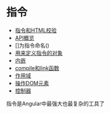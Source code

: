 # 指令

* [指令和HTML校验]()
* [API概览]()
* []为指令命名()
* [用来定义指令的对象]()
* [内嵌]()
* [compile和link函数]()
* [作用域]()
* [操作DOM元素]()
* [控制器]()

指令是Angular中最强大也最复杂的工具了

